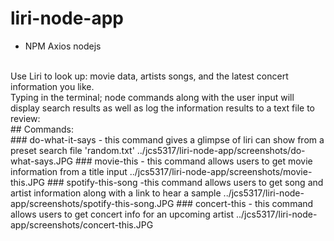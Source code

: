 # liri-node-app
- NPM Axios nodejs 
<br>
Use Liri to look up: movie data, artists songs, and the latest concert information you like.
<br>  
Typing in the terminal; node commands along with the user input will display search results as well as log the information results to a text file to review:
<br>
## Commands:
<br>
### do-what-it-says 
- this command gives a glimpse of liri can show from a preset search file 'random.txt'
../jcs5317/liri-node-app/screenshots/do-what-says.JPG
### movie-this
- this command allows users to get movie information from a title input
../jcs5317/liri-node-app/screenshots/movie-this.JPG
### spotify-this-song
-this command allows users to get song and artist information along with a link to hear a sample
../jcs5317/liri-node-app/screenshots/spotify-this-song.JPG
### concert-this
- this command allows users to get concert info for an upcoming artist
../jcs5317/liri-node-app/screenshots/concert-this.JPG
